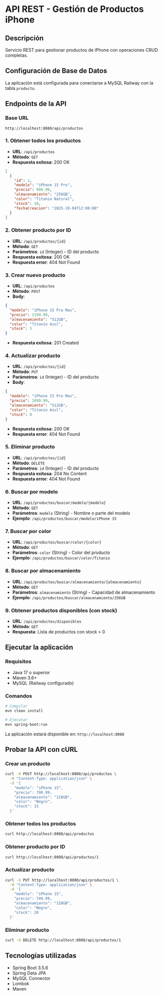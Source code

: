 # API REST - Gestión de Productos iPhone

## Descripción
Servicio REST para gestionar productos de iPhone con operaciones CRUD completas.

## Configuración de Base de Datos
La aplicación está configurada para conectarse a MySQL Railway con la tabla `producto`.

## Endpoints de la API

### Base URL
```
http://localhost:8080/api/productos
```

### 1. Obtener todos los productos
- **URL**: `/api/productos`
- **Método**: `GET`
- **Respuesta exitosa**: 200 OK
```json
[
  {
    "id": 1,
    "modelo": "iPhone 15 Pro",
    "precio": 999.99,
    "almacenamiento": "256GB",
    "color": "Titanio Natural",
    "stock": 10,
    "fechaCreacion": "2025-10-04T12:00:00"
  }
]
```

### 2. Obtener producto por ID
- **URL**: `/api/productos/{id}`
- **Método**: `GET`
- **Parámetros**: `id` (Integer) - ID del producto
- **Respuesta exitosa**: 200 OK
- **Respuesta error**: 404 Not Found

### 3. Crear nuevo producto
- **URL**: `/api/productos`
- **Método**: `POST`
- **Body**:
```json
{
  "modelo": "iPhone 15 Pro Max",
  "precio": 1199.99,
  "almacenamiento": "512GB",
  "color": "Titanio Azul",
  "stock": 5
}
```
- **Respuesta exitosa**: 201 Created

### 4. Actualizar producto
- **URL**: `/api/productos/{id}`
- **Método**: `PUT`
- **Parámetros**: `id` (Integer) - ID del producto
- **Body**:
```json
{
  "modelo": "iPhone 15 Pro Max",
  "precio": 1099.99,
  "almacenamiento": "512GB",
  "color": "Titanio Azul",
  "stock": 8
}
```
- **Respuesta exitosa**: 200 OK
- **Respuesta error**: 404 Not Found

### 5. Eliminar producto
- **URL**: `/api/productos/{id}`
- **Método**: `DELETE`
- **Parámetros**: `id` (Integer) - ID del producto
- **Respuesta exitosa**: 204 No Content
- **Respuesta error**: 404 Not Found

### 6. Buscar por modelo
- **URL**: `/api/productos/buscar/modelo/{modelo}`
- **Método**: `GET`
- **Parámetros**: `modelo` (String) - Nombre o parte del modelo
- **Ejemplo**: `/api/productos/buscar/modelo/iPhone 15`

### 7. Buscar por color
- **URL**: `/api/productos/buscar/color/{color}`
- **Método**: `GET`
- **Parámetros**: `color` (String) - Color del producto
- **Ejemplo**: `/api/productos/buscar/color/Titanio`

### 8. Buscar por almacenamiento
- **URL**: `/api/productos/buscar/almacenamiento/{almacenamiento}`
- **Método**: `GET`
- **Parámetros**: `almacenamiento` (String) - Capacidad de almacenamiento
- **Ejemplo**: `/api/productos/buscar/almacenamiento/256GB`

### 9. Obtener productos disponibles (con stock)
- **URL**: `/api/productos/disponibles`
- **Método**: `GET`
- **Respuesta**: Lista de productos con stock > 0

## Ejecutar la aplicación

### Requisitos
- Java 17 o superior
- Maven 3.6+
- MySQL (Railway configurado)

### Comandos
```bash
# Compilar
mvn clean install

# Ejecutar
mvn spring-boot:run
```

La aplicación estará disponible en: `http://localhost:8080`

## Probar la API con cURL

### Crear un producto
```bash
curl -X POST http://localhost:8080/api/productos \
  -H "Content-Type: application/json" \
  -d '{
    "modelo": "iPhone 15",
    "precio": 799.99,
    "almacenamiento": "128GB",
    "color": "Negro",
    "stock": 15
  }'
```

### Obtener todos los productos
```bash
curl http://localhost:8080/api/productos
```

### Obtener producto por ID
```bash
curl http://localhost:8080/api/productos/1
```

### Actualizar producto
```bash
curl -X PUT http://localhost:8080/api/productos/1 \
  -H "Content-Type: application/json" \
  -d '{
    "modelo": "iPhone 15",
    "precio": 749.99,
    "almacenamiento": "128GB",
    "color": "Negro",
    "stock": 20
  }'
```

### Eliminar producto
```bash
curl -X DELETE http://localhost:8080/api/productos/1
```

## Tecnologías utilizadas
- Spring Boot 3.5.6
- Spring Data JPA
- MySQL Connector
- Lombok
- Maven
